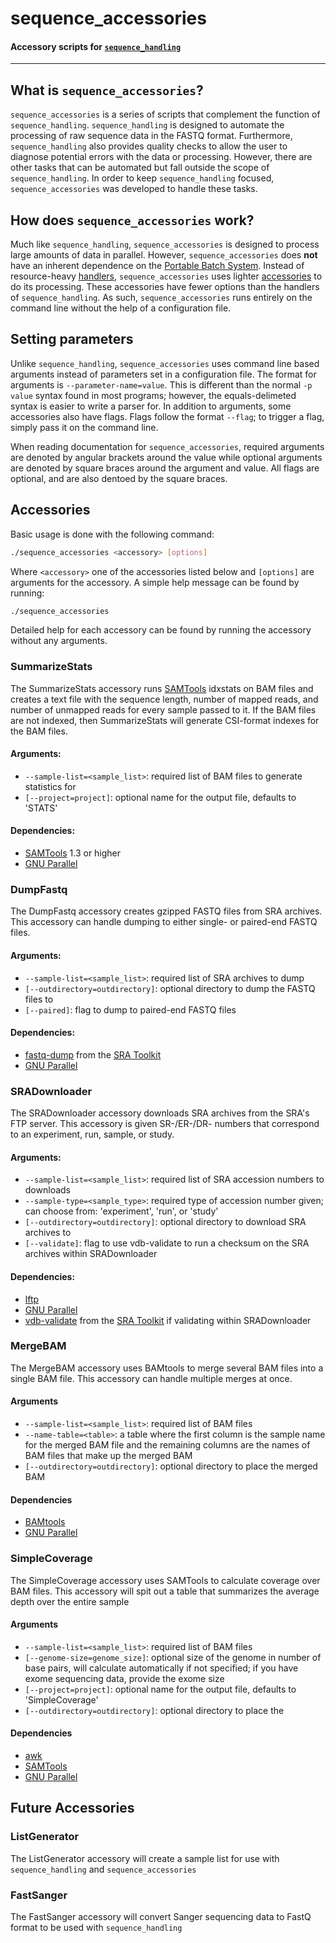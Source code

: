 # sequence_accessories
#### Accessory scripts for [`sequence_handling`](https://github.com/MorrellLab/sequence_handling)
___

## What is `sequence_accessories`?

`sequence_accessories` is a series of scripts that complement the function of `sequence_handling`. `sequence_handling` is designed to automate the processing of raw sequence data in the FASTQ format. Furthermore, `sequence_handling` also provides quality checks to allow the user to diagnose potential errors with the data or processing. However, there are other tasks that can be automated but fall outside the scope of `sequence_handling`. In order to keep `sequence_handling` focused, `sequence_accessories` was developed to handle these tasks.

## How does `sequence_accessories` work?

Much like `sequence_handling`, `sequence_accessories` is designed to process large amounts of data in parallel. However, `sequence_accessories` does **not** have an inherent dependence on the [Portable Batch System](http://www.pbsworks.com/). Instead of resource-heavy [handlers](https://github.com/MorrellLAB/sequence_handling#handlers), `sequence_accessories` uses lighter [accessories](https://github.com/MorrellLab/sequence_accessories#accessories) to do its processing. These accessories have fewer options than the handlers of `sequence_handling`. As such, `sequence_accessories` runs entirely on the command line without the help of a configuration file.

## Setting parameters

Unlike `sequence_handling`, `sequence_accessories` uses command line based arguments instead of parameters set in a configuration file. The format for arguments is `--parameter-name=value`. This is different than the normal `-p value` syntax found in most programs; however, the equals-delimeted syntax is easier to write a parser for. In addition to arguments, some accessories also have flags. Flags follow the format `--flag`; to trigger a flag, simply pass it on the command line.

When reading documentation for `sequence_accessories`, required arguments are denoted by angular brackets around the value while optional arguments are denoted by square braces around the argument and value. All flags are optional, and are also dentoed by the square braces.

## Accessories

Basic usage is done with the following command:

```bash
./sequence_accessories <accessory> [options]
```

Where `<accessory>` one of the accessories listed below and `[options]` are arguments for the accessory. A simple help message can be found by running:

```bash
./sequence_accessories
```

Detailed help for each accessory can be found by running the accessory without any arguments.

### SummarizeStats

The SummarizeStats accessory runs [SAMTools](https://github.com/samtools/samtools) idxstats on BAM files and creates a text file with the sequence length, number of mapped reads, and number of unmapped reads for every sample passed to it. If the BAM files are not indexed, then SummarizeStats will generate CSI-format indexes for the BAM files.

#### Arguments:
 - `--sample-list=<sample_list>`: required list of BAM files to generate statistics for
 - `[--project=project]`: optional name for the output file, defaults to 'STATS'

#### Dependencies:
 - [SAMTools](http://www.htslib.org/) 1.3 or higher
 - [GNU Parallel](http://www.gnu.org/software/parallel/)

### DumpFastq

The DumpFastq accessory creates gzipped FASTQ files from SRA archives. This accessory can handle dumping to either single- or paired-end FASTQ files.

#### Arguments:
 - `--sample-list=<sample_list>`: required list of SRA archives to dump
 - `[--outdirectory=outdirectory]`: optional directory to dump the FASTQ files to
 - `[--paired]`: flag to dump to paired-end FASTQ files

#### Dependencies:
 - [fastq-dump](https://trace.ncbi.nlm.nih.gov/Traces/sra/sra.cgi?view=toolkit_doc&f=fastq-dump) from the [SRA Toolkit](https://trace.ncbi.nlm.nih.gov/Traces/sra/sra.cgi?view=toolkit_doc)
 - [GNU Parallel](http://www.gnu.org/software/parallel/)

### SRADownloader

The SRADownloader accessory downloads SRA archives from the SRA's FTP server. This accessory is given SR-/ER-/DR- numbers that correspond to an experiment, run, sample, or study.

#### Arguments:
 - `--sample-list=<sample_list>`: required list of SRA accession numbers to downloads
 - `--sample-type=<sample_type>`: required type of accession number given; can choose from: 'experiment', 'run', or 'study'
 - `[--outdirectory=outdirectory]`: optional directory to download SRA archives to
 - `[--validate]`: flag to use vdb-validate to run a checksum on the SRA archives within SRADownloader

#### Dependencies:
 - [lftp](http://lftp.tech/)
 - [GNU Parallel](http://www.gnu.org/software/parallel/)
 - [vdb-validate](https://trace.ncbi.nlm.nih.gov/Traces/sra/sra.cgi?view=toolkit_doc&f=vdb-validate) from the [SRA Toolkit](https://trace.ncbi.nlm.nih.gov/Traces/sra/sra.cgi?view=toolkit_doc) if validating within SRADownloader

### MergeBAM

The MergeBAM accessory uses BAMtools to merge several BAM files into a single BAM file. This accessory can handle multiple merges at once.

#### Arguments
 - `--sample-list=<sample_list>`: required list of BAM files
 - `--name-table=<table>`: a table where the first column is the sample name for the merged BAM file and the remaining columns are the names of BAM files that make up the merged BAM
 - `[--outdirectory=outdirectory]`: optional directory to place the merged BAM

#### Dependencies
 - [BAMtools](https://github.com/pezmaster31/bamtools)
 - [GNU Parallel](http://www.gnu.org/software/parallel/)

### SimpleCoverage

The SimpleCoverage accessory uses SAMTools to calculate coverage over BAM files. This accessory will spit out a table that summarizes the average depth over the entire sample

#### Arguments
 - `--sample-list=<sample_list>`: required list of BAM files
 - `[--genome-size=genome_size]`: optional size of the genome in number of base pairs, will calculate automatically if not specified; if you have exome sequencing data, provide the exome size
 - `[--project=project]`: optional name for the output file, defaults to 'SimpleCoverage'
 - `[--outdirectory=outdirectory]`: optional directory to place the

#### Dependencies
 - [awk](http://www.cs.princeton.edu/~bwk/btl.mirror/)
 - [SAMTools](http://www.htslib.org/)
 - [GNU Parallel](http://www.gnu.org/software/parallel/)

## Future Accessories

### ListGenerator

The ListGenerator accessory will create a sample list for use with `sequence_handling` and `sequence_accessories`

<!--### RegionalSNPs

The RegionalSNPs accessory will call SNPs by region using Freebayes-->

### FastSanger

The FastSanger accessory will convert Sanger sequencing data to FastQ format to be used with `sequence_handling`
